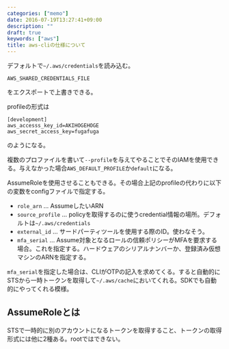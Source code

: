 ```yaml
---
categories: ["memo"]
date: 2016-07-19T13:27:41+09:00
description: ""
draft: true
keywords: ["aws"]
title: aws-cliの仕様について
---
```


デフォルトで`~/.aws/credentials`を読み込む。

```
AWS_SHARED_CREDENTIALS_FILE
```

をエクスポートで上書きできる。

profileの形式は

```
[development]
aws_accesss_key_id=AKIHOGEHOGE
aws_secret_access_key=fugafuga
```

のようになる。

複数のプロファイルを書いて`--profile`を与えてやることでそのIAMを使用できる。与えなかった場合`AWS_DEFAULT_PROFILE`か`default`になる。

AssumeRoleを使用させることもできる。その場合上記のprofileの代わりに以下の変数をconfigファイルで指定する。

* `role_arn` ... AssumeしたいARN
* `source_profile` ... policyを取得するのに使うcredential情報の場所。デフォルトは`~/.aws/credentials`
* `external_id` ... サードパーティツールを使用する際のID。使わなそう。
* `mfa_serial` ... Assume対象となるロールの信頼ポリシーがMFAを要求する場合。これを指定する。ハードウェアのシリアルナンバーか、登録済み仮想マシンのARNを指定する。

`mfa_serial`を指定した場合は、CLIがOTPの記入を求めてくる。すると自動的にSTSから一時トークンを取得して`~/.aws/cache`においてくれる。SDKでも自動的にやってくれる模様。

## AssumeRoleとは

STSで一時的に別のアカウントになるトークンを取得すること、トークンの取得形式には他に2種ある。rootではできない。
